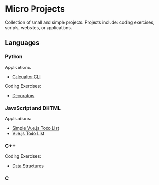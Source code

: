 # Micro Projects
Collection of small and simple projects.
Projects include: coding exercises, scripts, websites, or applications.

## Languages

### Python

Applications:
- [Calcualtor CLI](https://github.com/adam-hamland/micro-projects/tree/main/python_calc_cli)

Coding Exercises:
- [Decorators](https://github.com/adam-hamland/micro-projects/tree/main/projects/python/decorators)

### JavaScript and DHTML

Applications:
- [Simple Vue.js Todo List](https://github.com/adam-hamland/micro-projects/tree/main/projects/dhtml/vue/simple_todo)
- [Vue.js Todo List](https://github.com/adam-hamland/micro-projects/tree/main/projects/dhtml/vue/todo)

### C++

Coding Exercises:  
- [Data Structures](https://github.com/adam-hamland/micro-projects/tree/main/projects/cpp/data_structures)

### C
